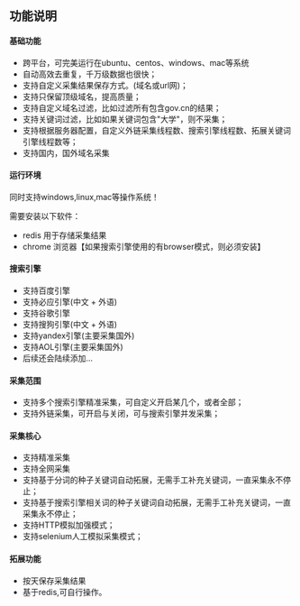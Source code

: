 ## 功能说明

#### 基础功能
- 跨平台，可完美运行在ubuntu、centos、windows、mac等系统
- 自动高效去重复，千万级数据也很快；
- 支持自定义采集结果保存方式。(域名或url网)；
- 支持只保留顶级域名，提高质量；
- 支持自定义域名过滤，比如过滤所有包含gov.cn的结果；
- 支持关键词过滤，比如如果关键词包含"大学"，则不采集；
- 支持根据服务器配置，自定义外链采集线程数、搜索引擎线程数、拓展关键词引擎线程数等；
- 支持国内，国外域名采集

#### 运行环境

同时支持windows,linux,mac等操作系统！

需要安装以下软件：
- redis          用于存储采集结果
- chrome         浏览器【如果搜索引擎使用的有browser模式，则必须安装】



#### 搜索引擎
- 支持百度引擎
- 支持必应引擎(中文 + 外语)
- 支持谷歌引擎
- 支持搜狗引擎(中文 + 外语)
- 支持yandex引擎(主要采集国外)
- 支持AOL引擎(主要采集国外)
- 后续还会陆续添加...

#### 采集范围
- 支持多个搜索引擎精准采集，可自定义开启某几个，或者全部；
- 支持外链采集，可开启与关闭，可与搜索引擎并发采集；

#### 采集核心
- 支持精准采集
- 支持全网采集
- 支持基于分词的种子关键词自动拓展，无需手工补充关键词，一直采集永不停止；
- 支持基于搜索引擎相关词的种子关键词自动拓展，无需手工补充关键词，一直采集永不停止；
- 支持HTTP模拟加强模式；
- 支持selenium人工模拟采集模式；

#### 拓展功能
- 按天保存采集结果
- 基于redis,可自行操作。